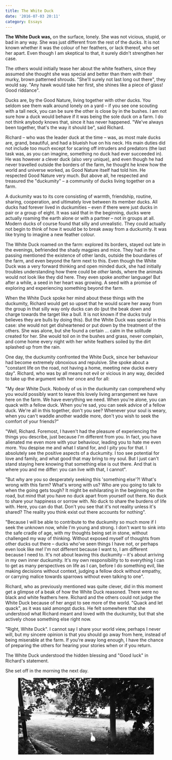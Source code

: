 ```yaml
---
title: The White Duck
date: '2016-07-03 20:11'
category: Essays
---
```


**The White Duck was,** on the surface, lonely. She was not vicious, stupid, or bad in any way. She was just different from the rest of the ducks. It is not known whether it was the colour of her feathers, or lack thereof, who set her apart. Even though I am skeptical to that, it surely didn't strengthen her case.

The others would initially tease her about the white feathers, since they assumed she thought she was special and better than them with their murky, brown patterned shrouds. "She'll surely not last long out there", they would say. "Any hawk would take her first, she shines like a piece of glass! Good riddance".

Ducks are, by the Good Nature, living together with other ducks. You seldom see them walk around lonely on a yard – if you see one scouting with a tall neck, you can be sure the other is close by in the bushes. I am not sure how a duck would behave if it was being the sole duck on a farm. I do not think anybody knows that, since it has never happened. "We've always been together, that's the way it should be", said Richard.

Richard – who was the leader duck at the time – was, as most male ducks are, grand, beautiful, and had a blueish hue on his neck. His main duties did not include too much except for scaring off intruders and predators (the last task was, as you can imagine, something no duck had ever succeeded in). He was however a clever duck (also very unique), and even though he had never travelled outside the borders of the farm, he thought he knew how the world and universe worked, as Good Nature itself had told him. He respected Good Nature very much. But above all, he respected and treasured the "duckumity" – a community of ducks living together on a farm.

A duckumity was to its core consisting of warmth, friendship, routine, sharing, cooperation, and ultimately love between its member ducks. All ducks had forever lived in duckumities – even if there were just ducks in pair or a group of eight. It was said that in the beginning, ducks were actually roaming the earth alone or with a partner – not in groups at all. Modern ducks of course found that silly and unrealistic. They could actually not begin to think of how it would be to break away from a duckumity. It was like trying to imagine a new feather colour.

The White Duck roamed on the farm: explored its borders, stayed out late in the evenings, befriended the shady magpies and mice. They had in the passing mentioned the existence of other lands, outside the boundaries of the farm, and even beyond the farm next to this. Even though the White Duck was a very forward thinking and open minded duck, she had initially troubles understanding how there could be *other* lands, where the animals would not look like they did here. They even spoke another language! But after a while, a seed in her heart was growing. A seed with a promise of exploring and experiencing something beyond the farm.

When the White Duck spoke her mind about these things with the duckumity, Richard would get so upset that he would scare her away from the group in that silly way only ducks can do (put the beak down and charge towards the target like a bull. It is not known if the ducks truly believes they are bulls by doing this). But the White Duck was special in this case: she would not get disheartened or put down by the treatment of the others. She was alone, but she found a certain ... calm in the solitude created for her. She would toil on in the bushes and grass, never complain, and come home every night with her white feathers soiled by the dirt splashed up from the rain.

One day, the duckumity confronted the White Duck, since her behaviour had become extremely obnoxious and repulsive. She spoke about a "constant life on the road, not having a home, meeting new ducks every day". Richard, who was by all means not evil or vicious in any way, decided to take up the argument with her once and for all:

"My dear White Duck. Nobody of us in the duckumity can comprehend why you would possibly want to leave this lovely living arrangement  we have here on the farm. We have everything we need. When you're alone, you can quack with a fellow duck. When you're sad, you can seek advice of a fellow duck. We're all in this together, don't you see? Whenever your soul is weary, when you can't waddle another waddle more, don't you wish to seek the comfort of your friends?"

"Well, Richard. Foremost, I haven't had the pleasure of experiencing the things you describe, just because I'm different from you. In fact, you have alienated me even more with your behaviour, leading you to hate me even more. You despise me and what I stand for, and I pity you for that. I absolutely see the positive aspects of a duckumity. I too see potential for love and family, and what good that may bring to my soul. But I just can't stand staying here knowing that something else is out there. And that is where you and me differ: you can live with that, I cannot".

"But why are you so desperately seeking this 'something else'?! What's wrong with this farm? What's wrong with us? Who are you going to talk to when the going gets tough? It might be exhilarating in the beginning on the road, but mind that you have no duck apart from yourself out there. No duck to share your happiness or sorrow with. No duck to share the burdens of life with. Here, you can do that. Don't you see that it's not reality unless it's shared? The reality you think exist out there accounts for nothing".

"Because I will be able to contribute to the duckumity so much more if I seek the unknown now, while I'm young and strong. I don't want to sink into the safe cradle of age, with my thoughts being set in stone, without challenged my way of thinking. Without exposed myself of thoughts from other ducks out there – ducks who've seen things I have not, or perhaps even look like me! I'm not different because I want to, I am different because I need to. It's not about leaving this duckumity – it's about arriving in my own inner duckumity. It's my own responsibility to to everything I can to get as many perspectives on life as I can, before I do something evil, like making decisions without context, judging a fellow dock without empathy, or carrying malice towards sparrows without even talking to one".

Richard, who as previously mentioned was quite clever, did in this moment get a glimpse of a beak of how the White Duck reasoned. There were no black and white feathers here. Richard and the others could not judge the White Duck because of her angst to see more of the world. "Quack and let quack", as it was said amongst ducks. He felt somewhere that she understood what Richard meant and loved with the duckumity, but that she actively chose something else right now.

"Right, White Duck". I cannot say I share your world view, perhaps I never will, but my sincere opinion is that you should go away from here, instead of being miserable at the farm. If you're away long enough, I have the chance of preparing the others for hearing your stories when or if you return.

The White Duck understood the hidden blessing and "Good luck" in Richard's statement.

She set off in the morning the next day.

<figure class="image--full">
  <img src="/assets/posts/white-duck.jpg" alt="White duck">
</figure>
